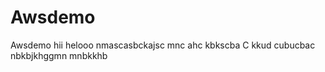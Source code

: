 # Awsdemo
Awsdemo
hii helooo nmascasbckajsc mnc ahc kbkscba C  kkud  cubucbac   nbkbjkhggmn mnbkkhb
